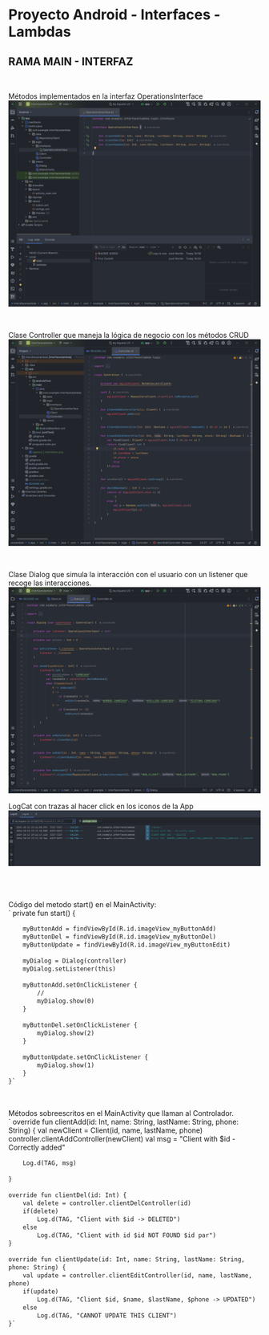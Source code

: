 # Proyecto Android - Interfaces - Lambdas

## RAMA MAIN - INTERFAZ
<br>

Métodos implementados en la interfaz OperationsInterface
![](doc/captura_1_Interfaces.png)

<br>

Clase Controller que maneja la lógica de negocio con los métodos CRUD
![](doc/captura_2_ClaseController.png)

<br>

Clase Dialog que simula la interacción con el usuario con un listener que recoge las interacciones.
<br>
![](doc/captura_3_ClaseDialog.png)

LogCat con trazas al hacer click en los iconos de la App
<br>
![](doc/captura_4_logconsole.png)

<br>
<br>
<br>
Código del metodo start() en el MainActivity:
<br>
`    private fun start() {

        myButtonAdd = findViewById(R.id.imageView_myButtonAdd)
        myButtonDel = findViewById(R.id.imageView_myButtonDel)
        myButtonUpdate = findViewById(R.id.imageView_myButtonEdit)

        myDialog = Dialog(controller)
        myDialog.setListener(this)

        myButtonAdd.setOnClickListener {
            //
            myDialog.show(0)
        }

        myButtonDel.setOnClickListener {
            myDialog.show(2)
        }

        myButtonUpdate.setOnClickListener {
            myDialog.show(1)
        }
    }`

<br>
<br>
Métodos sobreescritos en el MainActivity que llaman al Controlador.
<br>
`    override fun clientAdd(id: Int, name: String, lastName: String, phone: String) {
        val newClient = Client(id, name, lastName, phone)
        controller.clientAddController(newClient)
        val msg = "Client with $id - Correctly added"

        Log.d(TAG, msg)

    }

    override fun clientDel(id: Int) {
        val delete = controller.clientDelController(id)
        if(delete)
            Log.d(TAG, "Client with $id -> DELETED")
        else
            Log.d(TAG, "Client with id $id NOT FOUND $id par")
    }

    override fun clientUpdate(id: Int, name: String, lastName: String, phone: String) {
        val update = controller.clientEditController(id, name, lastName, phone)
        if(update)
            Log.d(TAG, "Client $id, $name, $lastName, $phone -> UPDATED")
        else
            Log.d(TAG, "CANNOT UPDATE THIS CLIENT")
    }`
